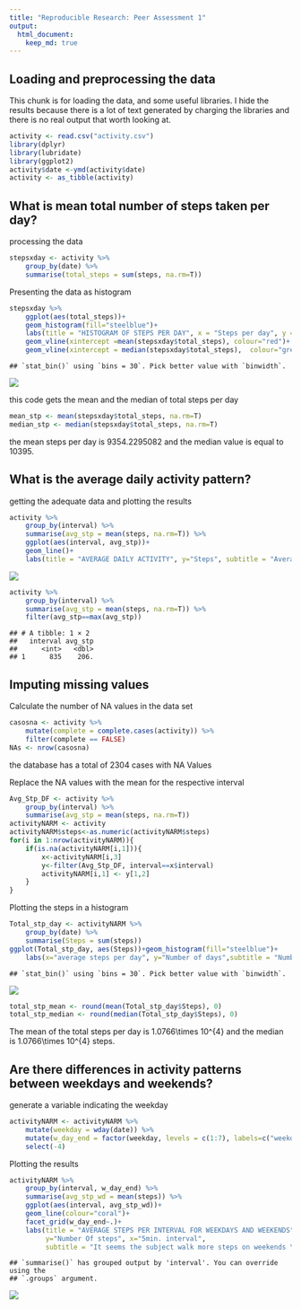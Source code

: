 ```yaml
---
title: "Reproducible Research: Peer Assessment 1"
output: 
  html_document:
    keep_md: true
---
```


## Loading and preprocessing the data

This chunk is for loading the data, and some useful libraries. I hide the results because there is a lot of text generated by charging the libraries and there is no real output that worth looking at.


```r
activity <- read.csv("activity.csv")
library(dplyr)
library(lubridate)
library(ggplot2)
activity$date <-ymd(activity$date) 
activity <- as_tibble(activity)
```

## What is mean total number of steps taken per day?

processing the data


```r
stepsxday <- activity %>% 
    group_by(date) %>% 
    summarise(total_steps = sum(steps, na.rm=T))
```

Presenting the data as histogram


```r
stepsxday %>% 
    ggplot(aes(total_steps))+
    geom_histogram(fill="steelblue")+
    labs(title = "HISTOGRAM OF STEPS PER DAY", x = "Steps per day", y = "number of days" ,subtitle = "Number of days that the subject walk a determined number of steps \nMean ploted as a red line and Median as a green line.")+
    geom_vline(xintercept =mean(stepsxday$total_steps), colour="red")+
    geom_vline(xintercept = median(stepsxday$total_steps),  colour="green")
```

```
## `stat_bin()` using `bins = 30`. Pick better value with `binwidth`.
```

![](PA1_template_files/figure-html/unnamed-chunk-3-1.svg)<!-- -->

this code gets the mean and the median of total steps per day


```r
mean_stp <- mean(stepsxday$total_steps, na.rm=T)
median_stp <- median(stepsxday$total_steps, na.rm=T)
```

the mean steps per day is 9354.2295082 and the median value is equal to 10395.

## What is the average daily activity pattern?

getting the adequate data and plotting the results


```r
activity %>% 
    group_by(interval) %>% 
    summarise(avg_stp = mean(steps, na.rm=T)) %>% 
    ggplot(aes(interval, avg_stp))+
    geom_line()+
    labs(title = "AVERAGE DAILY ACTIVITY", y="Steps", subtitle = "Average steps for each 5 minutes interval")
```

![](PA1_template_files/figure-html/unnamed-chunk-5-1.svg)<!-- -->


```r
activity %>% 
    group_by(interval) %>% 
    summarise(avg_stp = mean(steps, na.rm=T)) %>% 
    filter(avg_stp==max(avg_stp))
```

```
## # A tibble: 1 × 2
##   interval avg_stp
##      <int>   <dbl>
## 1      835    206.
```

## Imputing missing values

Calculate the number of NA values in the data set


```r
casosna <- activity %>%
    mutate(complete = complete.cases(activity)) %>% 
    filter(complete == FALSE)
NAs <- nrow(casosna)
```

the database has a total of 2304 cases with NA Values

Replace the NA values with the mean for the respective interval


```r
Avg_Stp_DF <- activity %>% 
    group_by(interval) %>% 
    summarise(avg_stp = mean(steps, na.rm=T))
activityNARM <- activity
activityNARM$steps<-as.numeric(activityNARM$steps)
for(i in 1:nrow(activityNARM)){
    if(is.na(activityNARM[i,1])){
        x<-activityNARM[i,3]
        y<-filter(Avg_Stp_DF, interval==x$interval)
        activityNARM[i,1] <- y[1,2]
    }
}
```

Plotting the steps in a histogram


```r
Total_stp_day <- activityNARM %>% 
    group_by(date) %>% 
    summarise(Steps = sum(steps))
ggplot(Total_stp_day, aes(Steps))+geom_histogram(fill="steelblue")+
    labs(x="average steps per day", y="Number of days",subtitle = "Number of days that the subject have walked a determined number of steps", title = "TOTAL STEPS PER DAY")
```

```
## `stat_bin()` using `bins = 30`. Pick better value with `binwidth`.
```

![](PA1_template_files/figure-html/unnamed-chunk-9-1.svg)<!-- -->


```r
total_stp_mean <- round(mean(Total_stp_day$Steps), 0)
total_stp_median <- round(median(Total_stp_day$Steps), 0)
```

The mean of the total steps per day is 1.0766\times 10^{4} and the median is 1.0766\times 10^{4} steps.

## Are there differences in activity patterns between weekdays and weekends?

generate a variable indicating the weekday


```r
activityNARM <- activityNARM %>% 
    mutate(weekday = wday(date)) %>% 
    mutate(w_day_end = factor(weekday, levels = c(1:7), labels=c("weekday","weekday","weekday","weekday","weekday", "weekend", "weekend"))) %>% 
    select(-4)
```

Plotting the results


```r
activityNARM %>% 
    group_by(interval, w_day_end) %>% 
    summarise(avg_stp_wd = mean(steps)) %>% 
    ggplot(aes(interval, avg_stp_wd))+
    geom_line(colour="coral")+
    facet_grid(w_day_end~.)+
    labs(title = "AVERAGE STEPS PER INTERVAL FOR WEEKDAYS AND WEEKENDS",
         y="Number Of steps", x="5min. interval",
         subtitle = "It seems the subject walk more steps on weekends \nwith a greater difference beetwen the intervals 1000-1500 ")
```

```
## `summarise()` has grouped output by 'interval'. You can override using the
## `.groups` argument.
```

![](PA1_template_files/figure-html/unnamed-chunk-12-1.svg)<!-- -->
